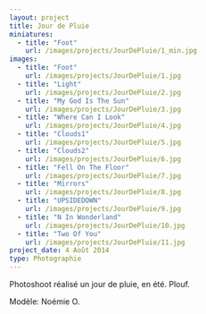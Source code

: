 ```yaml
---
layout: project
title: Jour de Pluie
miniatures:
  - title: "Foot"
    url: /images/projects/JourDePluie/1_min.jpg
images:
  - title: "Foot"
    url: /images/projects/JourDePluie/1.jpg
  - title: "Light"
    url: /images/projects/JourDePluie/2.jpg
  - title: "My God Is The Sun"
    url: /images/projects/JourDePluie/3.jpg
  - title: "Where Can I Look"
    url: /images/projects/JourDePluie/4.jpg
  - title: "Clouds1"
    url: /images/projects/JourDePluie/5.jpg
  - title: "Clouds2"
    url: /images/projects/JourDePluie/6.jpg
  - title: "Fell On The Floor"
    url: /images/projects/JourDePluie/7.jpg
  - title: "Mirrors"
    url: /images/projects/JourDePluie/8.jpg
  - title: "UPSIDEDOWN"
    url: /images/projects/JourDePluie/9.jpg
  - title: "N In Wonderland"
    url: /images/projects/JourDePluie/10.jpg
  - title: "Two Of You"
    url: /images/projects/JourDePluie/11.jpg
project_date: 4 Août 2014
type: Photographie
---
```

Photoshoot réalisé un jour de pluie, en été.
Plouf.

Modèle: Noémie O.
